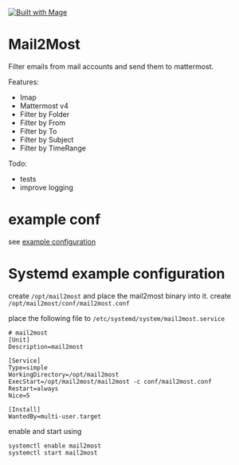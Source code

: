 [![Built with Mage](https://magefile.org/badge.svg)](https://magefile.org)

# Mail2Most

Filter emails from mail accounts and send them to mattermost.

Features:
- Imap
- Mattermost v4
- Filter by Folder
- Filter by From
- Filter by To
- Filter by Subject
- Filter by TimeRange

Todo:
- tests
- improve logging

# example conf

see [example configuration](https://github.com/cseeger-epages/mail2most/blob/master/conf/mail2most.conf)

# Systemd example configuration

create `/opt/mail2most` and place the mail2most binary into it.
create `/opt/mail2most/conf/mail2most.conf`

place the following file to `/etc/systemd/system/mail2most.service`

```
# mail2most
[Unit]
Description=mail2most

[Service]
Type=simple
WorkingDirectory=/opt/mail2most
ExecStart=/opt/mail2most/mail2most -c conf/mail2most.conf
Restart=always
Nice=5

[Install]
WantedBy=multi-user.target
```

enable and start using

```
systemctl enable mail2most
systemctl start mail2most
```
